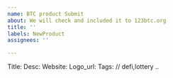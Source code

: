 ```yaml
---
name: BTC product Submit
about: We will check and included it to 123btc.org
title: ''
labels: NewProduct
assignees: ''

---
```


Title:
Desc:
Website:
Logo_url:
Tags:  // defi,lottery ..

